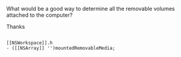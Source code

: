 What would be a good way to determine all the removable volumes attached to the computer?

Thanks

<code>
[[NSWorkspace]].h
- ([[NSArray]] '')mountedRemovableMedia;
</code>